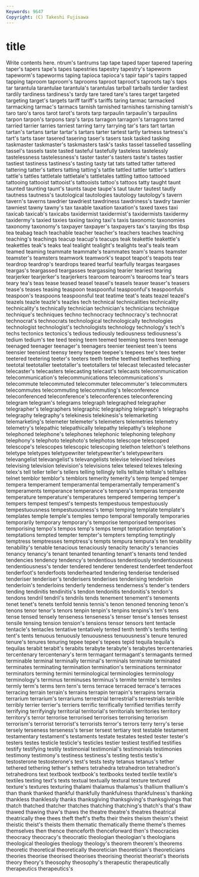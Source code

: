 ```yaml
---
Keywords: 9647 
Copyright: (C) Takeshi Fujisawa
---
```


# title

Write contents here.
ntrum's tantrums tap
tape taped taper tapered tapering taper's tapers tape's tapes tapestries
tapestry tapestry's tapeworm tapeworm's tapeworms taping tapioca tapioca's tapir tapir's
tapirs tapped tapping taproom taproom's taprooms taproot taproot's taproots tap's
taps tar tarantula tarantulae tarantula's tarantulas tarball tarballs tardier tardiest
tardily tardiness tardiness's tardy tare tared tare's tares target targeted
targeting target's targets tariff tariff's tariffs taring tarmac tarmacked tarmacking
tarmac's tarmacs tarnish tarnished tarnishes tarnishing tarnish's taro taro's taros
tarot tarot's tarots tarp tarpaulin tarpaulin's tarpaulins tarpon tarpon's tarpons
tarp's tarps tarragon tarragon's tarragons tarred tarried tarrier tarries tarriest
tarring tarry tarrying tar's tars tart tartan tartan's tartans tartar
tartar's tartars tarter tartest tartly tartness tartness's tart's tarts taser
tasered tasering taser's tasers task tasked tasking taskmaster taskmaster's taskmasters
task's tasks tassel tasselled tasselling tassel's tassels taste tasted tasteful
tastefully tasteless tastelessly tastelessness tastelessness's taster taster's tasters taste's tastes
tastier tastiest tastiness tastiness's tasting tasty tat tats tatted tatter
tattered tattering tatter's tatters tatting tatting's tattle tattled tattler tattler's
tattlers tattle's tattles tattletale tattletale's tattletales tattling tattoo tattooed tattooing
tattooist tattooist's tattooists tattoo's tattoos tatty taught taunt taunted taunting
taunt's taunts taupe taupe's taut tauter tautest tautly tautness tautness's
tautological tautologies tautology tautology's tavern tavern's taverns tawdrier tawdriest tawdriness
tawdriness's tawdry tawnier tawniest tawny tawny's tax taxable taxation taxation's
taxed taxes taxi taxicab taxicab's taxicabs taxidermist taxidermist's taxidermists taxidermy
taxidermy's taxied taxies taxiing taxing taxi's taxis taxonomic taxonomies taxonomy
taxonomy's taxpayer taxpayer's taxpayers tax's taxying tbs tbsp tea teabag
teach teachable teacher teacher's teachers teaches teaching teaching's teachings teacup
teacup's teacups teak teakettle teakettle's teakettles teak's teaks teal tealight
tealight's tealights teal's teals team teamed teaming teammate teammate's teammates
team's teams teamster teamster's teamsters teamwork teamwork's teapot teapot's teapots
tear teardrop teardrop's teardrops teared tearful tearfully teargas teargases teargas's
teargassed teargasses teargassing tearier teariest tearing tearjerker tearjerker's tearjerkers tearoom
tearoom's tearooms tear's tears teary tea's teas tease teased teasel
teasel's teasels teaser teaser's teasers tease's teases teasing teaspoon teaspoonful
teaspoonful's teaspoonfuls teaspoon's teaspoons teaspoonsful teat teatime teat's teats teazel
teazel's teazels teazle teazle's teazles tech technical technicalities technicality technicality's
technically technician technician's technicians technique technique's techniques techno technocracy technocracy's
technocrat technocrat's technocrats technological technologically technologies technologist technologist's technologists technology
technology's tech's techs tectonics tectonics's tedious tediously tediousness tediousness's tedium
tedium's tee teed teeing teem teemed teeming teems teen teenage
teenaged teenager teenager's teenagers teenier teeniest teen's teens teensier teensiest
teensy teeny teepee teepee's teepees tee's tees teeter teetered teetering
teeter's teeters teeth teethe teethed teethes teething teetotal teetotaller teetotaller's
teetotallers tel telecast telecasted telecaster telecaster's telecasters telecasting telecast's telecasts
telecommunication telecommunication's telecommunications telecommunications's telecommute telecommuted telecommuter telecommuter's telecommuters telecommutes
telecommuting telecommuting's teleconference teleconferenced teleconference's teleconferences teleconferencing telegram telegram's telegrams
telegraph telegraphed telegrapher telegrapher's telegraphers telegraphic telegraphing telegraph's telegraphs telegraphy
telegraphy's telekinesis telekinesis's telemarketing telemarketing's telemeter telemeter's telemeters telemetries telemetry
telemetry's telepathic telepathically telepathy telepathy's telephone telephoned telephone's telephones telephonic
telephoning telephony telephony's telephoto telephoto's telephotos telescope telescoped telescope's telescopes
telescopic telescoping telethon telethon's telethons teletype teletypes teletypewriter teletypewriter's teletypewriters
televangelist televangelist's televangelists televise televised televises televising television television's televisions
telex telexed telexes telexing telex's tell teller teller's tellers telling
tellingly tells telltale telltale's telltales telnet temblor temblor's temblors temerity
temerity's temp temped temper tempera temperament temperamental temperamentally temperament's temperaments
temperance temperance's tempera's temperas temperate temperature temperature's temperatures tempered tempering
temper's tempers tempest tempest's tempests tempestuous tempestuously tempestuousness tempestuousness's tempi
temping template template's templates temple temple's temples tempo temporal temporally
temporaries temporarily temporary temporary's temporise temporised temporises temporising tempo's tempos
temp's temps tempt temptation temptation's temptations tempted tempter tempter's tempters
tempting temptingly temptress temptresses temptress's tempts tempura tempura's ten tenability
tenability's tenable tenacious tenaciously tenacity tenacity's tenancies tenancy tenancy's tenant
tenanted tenanting tenant's tenants tend tended tendencies tendency tendency's tendentious
tendentiously tendentiousness tendentiousness's tender tendered tenderer tenderest tenderfeet tenderfoot tenderfoot's
tenderfoots tenderhearted tendering tenderise tenderised tenderiser tenderiser's tenderisers tenderises tenderising
tenderloin tenderloin's tenderloins tenderly tenderness tenderness's tender's tenders tending tendinitis
tendinitis's tendon tendonitis tendonitis's tendon's tendons tendril tendril's tendrils tends
tenement tenement's tenements tenet tenet's tenets tenfold tennis tennis's tenon
tenoned tenoning tenon's tenons tenor tenor's tenors tenpin tenpin's tenpins
tenpins's ten's tens tense tensed tensely tenseness tenseness's tenser tense's
tenses tensest tensile tensing tension tension's tensions tensor tensors tent
tentacle tentacle's tentacles tentative tentatively tented tenth tenth's tenths tenting
tent's tents tenuous tenuously tenuousness tenuousness's tenure tenured tenure's tenures
tenuring tepee tepee's tepees tepid tequila tequila's tequilas terabit terabit's
terabits terabyte terabyte's terabytes tercentenaries tercentenary tercentenary's term termagant termagant's
termagants termed terminable terminal terminally terminal's terminals terminate terminated terminates
terminating termination termination's terminations terminator terminators terming termini terminological terminologies
terminology terminology's terminus terminuses terminus's termite termite's termites termly term's
terms tern tern's terns terrace terraced terrace's terraces terracing terrain
terrain's terrains terrapin terrapin's terrapins terraria terrarium terrarium's terrariums terrestrial
terrestrial's terrestrials terrible terribly terrier terrier's terriers terrific terrifically terrified
terrifies terrify terrifying terrifyingly territorial territorial's territorials territories territory territory's
terror terrorise terrorised terrorises terrorising terrorism terrorism's terrorist terrorist's terrorists
terror's terrors terry terry's terse tersely terseness terseness's terser tersest
tertiary test testable testament testamentary testament's testaments testate testates tested
tester tester's testers testes testicle testicle's testicles testier testiest testified
testifies testify testifying testily testimonial testimonial's testimonials testimonies testimony testimony's
testiness testiness's testing testis testis's testosterone testosterone's test's tests testy
tetanus tetanus's tether tethered tethering tether's tethers tetrahedra tetrahedron tetrahedron's
tetrahedrons text textbook textbook's textbooks texted textile textile's textiles texting
text's texts textual textually textural texture textured texture's textures texturing
thalami thalamus thalamus's thallium thallium's than thank thanked thankful thankfully
thankfulness thankfulness's thanking thankless thanklessly thanks thanksgiving thanksgiving's thanksgivings that
thatch thatched thatcher thatches thatching thatching's thatch's that's thaw thawed
thawing thaw's thaws the theatre theatre's theatres theatrical theatrically thee
thees theft theft's thefts their theirs theism theism's theist theistic
theist's theists them thematic thematically theme theme's themes themselves then
thence thenceforth thenceforward then's theocracies theocracy theocracy's theocratic theologian theologian's
theologians theological theologies theology theology's theorem theorem's theorems theoretic theoretical
theoretically theoretician theoretician's theoreticians theories theorise theorised theorises theorising theorist
theorist's theorists theory theory's theosophy theosophy's therapeutic therapeutically therapeutics therapeutics's
